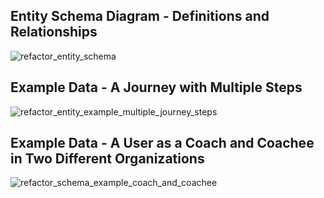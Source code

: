 ## Entity Schema Diagram - Definitions and Relationships

![refactor_entity_schema](https://github.com/Jim-Hodapp-Coaching/refactor-platform-rs/assets/3219120/1656ee0f-da18-41fb-9472-379fcca29500)

## Example Data - A Journey with Multiple Steps

![refactor_entity_example_multiple_journey_steps](https://github.com/Jim-Hodapp-Coaching/refactor-platform-rs/assets/3219120/e933a0f5-8651-4638-8d72-e4903b54d026)

## Example Data - A User as a Coach and Coachee in Two Different Organizations

![refactor_schema_example_coach_and_coachee](https://github.com/Jim-Hodapp-Coaching/refactor-platform-rs/assets/3219120/4bf80c39-248b-48ea-b69c-1169a5cfc03e)
